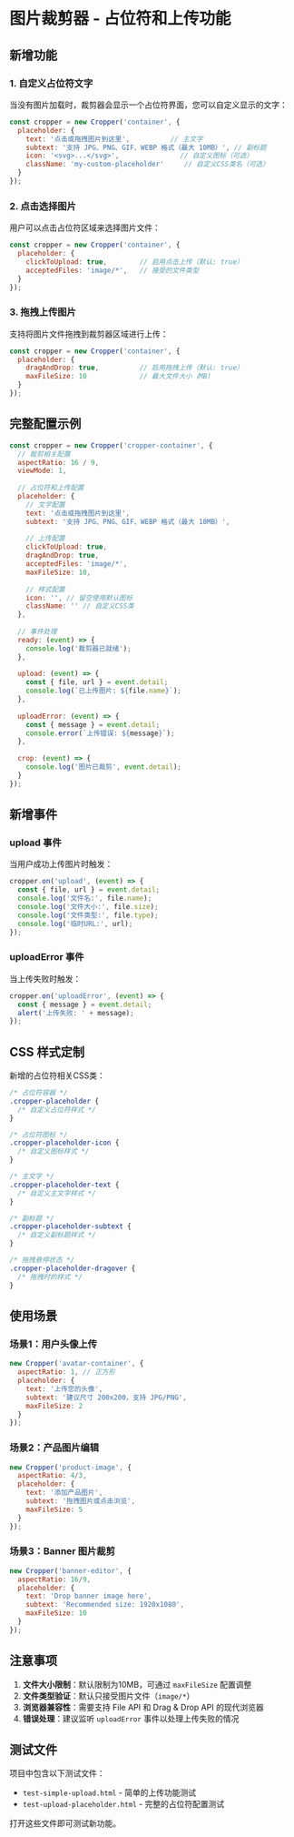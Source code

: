 # 图片裁剪器 - 占位符和上传功能

## 新增功能

### 1. 自定义占位符文字

当没有图片加载时，裁剪器会显示一个占位符界面，您可以自定义显示的文字：

```javascript
const cropper = new Cropper('container', {
  placeholder: {
    text: '点击或拖拽图片到这里',          // 主文字
    subtext: '支持 JPG、PNG、GIF、WEBP 格式（最大 10MB）', // 副标题
    icon: '<svg>...</svg>',               // 自定义图标（可选）
    className: 'my-custom-placeholder'     // 自定义CSS类名（可选）
  }
});
```

### 2. 点击选择图片

用户可以点击占位符区域来选择图片文件：

```javascript
const cropper = new Cropper('container', {
  placeholder: {
    clickToUpload: true,        // 启用点击上传（默认: true）
    acceptedFiles: 'image/*',   // 接受的文件类型
  }
});
```

### 3. 拖拽上传图片

支持将图片文件拖拽到裁剪器区域进行上传：

```javascript
const cropper = new Cropper('container', {
  placeholder: {
    dragAndDrop: true,          // 启用拖拽上传（默认: true）
    maxFileSize: 10             // 最大文件大小（MB）
  }
});
```

## 完整配置示例

```javascript
const cropper = new Cropper('cropper-container', {
  // 裁剪相关配置
  aspectRatio: 16 / 9,
  viewMode: 1,
  
  // 占位符和上传配置
  placeholder: {
    // 文字配置
    text: '点击或拖拽图片到这里',
    subtext: '支持 JPG、PNG、GIF、WEBP 格式（最大 10MB）',
    
    // 上传配置
    clickToUpload: true,
    dragAndDrop: true,
    acceptedFiles: 'image/*',
    maxFileSize: 10,
    
    // 样式配置
    icon: '', // 留空使用默认图标
    className: '' // 自定义CSS类
  },
  
  // 事件处理
  ready: (event) => {
    console.log('裁剪器已就绪');
  },
  
  upload: (event) => {
    const { file, url } = event.detail;
    console.log(`已上传图片: ${file.name}`);
  },
  
  uploadError: (event) => {
    const { message } = event.detail;
    console.error(`上传错误: ${message}`);
  },
  
  crop: (event) => {
    console.log('图片已裁剪', event.detail);
  }
});
```

## 新增事件

### upload 事件

当用户成功上传图片时触发：

```javascript
cropper.on('upload', (event) => {
  const { file, url } = event.detail;
  console.log('文件名:', file.name);
  console.log('文件大小:', file.size);
  console.log('文件类型:', file.type);
  console.log('临时URL:', url);
});
```

### uploadError 事件

当上传失败时触发：

```javascript
cropper.on('uploadError', (event) => {
  const { message } = event.detail;
  alert('上传失败: ' + message);
});
```

## CSS 样式定制

新增的占位符相关CSS类：

```css
/* 占位符容器 */
.cropper-placeholder {
  /* 自定义占位符样式 */
}

/* 占位符图标 */
.cropper-placeholder-icon {
  /* 自定义图标样式 */
}

/* 主文字 */
.cropper-placeholder-text {
  /* 自定义主文字样式 */
}

/* 副标题 */
.cropper-placeholder-subtext {
  /* 自定义副标题样式 */
}

/* 拖拽悬停状态 */
.cropper-placeholder-dragover {
  /* 拖拽时的样式 */
}
```

## 使用场景

### 场景1：用户头像上传

```javascript
new Cropper('avatar-container', {
  aspectRatio: 1, // 正方形
  placeholder: {
    text: '上传您的头像',
    subtext: '建议尺寸 200x200，支持 JPG/PNG',
    maxFileSize: 2
  }
});
```

### 场景2：产品图片编辑

```javascript
new Cropper('product-image', {
  aspectRatio: 4/3,
  placeholder: {
    text: '添加产品图片',
    subtext: '拖拽图片或点击浏览',
    maxFileSize: 5
  }
});
```

### 场景3：Banner 图片裁剪

```javascript
new Cropper('banner-editor', {
  aspectRatio: 16/9,
  placeholder: {
    text: 'Drop banner image here',
    subtext: 'Recommended size: 1920x1080',
    maxFileSize: 10
  }
});
```

## 注意事项

1. **文件大小限制**：默认限制为10MB，可通过 `maxFileSize` 配置调整
2. **文件类型验证**：默认只接受图片文件（`image/*`）
3. **浏览器兼容性**：需要支持 File API 和 Drag & Drop API 的现代浏览器
4. **错误处理**：建议监听 `uploadError` 事件以处理上传失败的情况

## 测试文件

项目中包含以下测试文件：

- `test-simple-upload.html` - 简单的上传功能测试
- `test-upload-placeholder.html` - 完整的占位符配置测试

打开这些文件即可测试新功能。